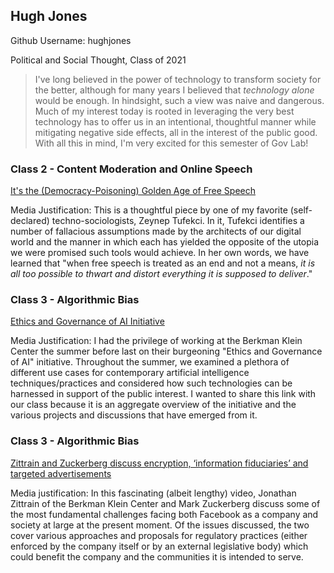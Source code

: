 ## Hugh Jones
Github Username: hughjones

Political and Social Thought, Class of 2021

> I've long believed in the power of technology to transform society for the better, although for many years I believed that *technology alone* would be enough. In hindsight, such a view was naive and dangerous. Much of my interest today is rooted in leveraging the very best technology has to offer us in an intentional, thoughtful manner while mitigating negative side effects, all in the interest of the public good. With all this in mind, I'm very excited for this semester of Gov Lab!

### Class 2 - Content Moderation and Online Speech

[It's the (Democracy-Poisoning) Golden Age of Free Speech](https://www.wired.com/story/free-speech-issue-tech-turmoil-new-censorship/)

Media Justification: This is a thoughtful piece by one of my favorite (self-declared) techno-sociologists, Zeynep Tufekci. In it, Tufekci identifies a number of fallacious assumptions made by the architects of our digital world and the manner in which each has yielded the opposite of the utopia we were promised such tools would achieve. In her own words, we have learned that "when free speech is treated as an end and not a means, *it is all too possible to thwart and distort everything it is supposed to deliver*."

### Class 3 - Algorithmic Bias

[Ethics and Governance of AI Initiative](https://cyber.harvard.edu/topics/ethics-and-governance-ai)

Media Justification: I had the privilege of working at the Berkman Klein Center the summer before last on their burgeoning "Ethics and Governance of AI" initiative. Throughout the summer, we examined a plethora of different use cases for contemporary artificial intelligence techniques/practices and considered how such technologies can be harnessed in support of the public interest. I wanted to share this link with our class because it is an aggregate overview of the initiative and the various projects and discussions that have emerged from it.

### Class 3 - Algorithmic Bias

[Zittrain and Zuckerberg discuss encryption, ‘information fiduciaries’ and targeted advertisements](https://www.youtube.com/watch?v=WGchhsKhG-A)

Media justification: In this fascinating (albeit lengthy) video, Jonathan Zittrain of the Berkman Klein Center and Mark Zuckerberg discuss some of the most fundamental challenges facing both Facebook as a company and society at large at the present moment. Of the issues discussed, the two cover various approaches and proposals for regulatory practices (either enforced by the company itself or by an external legislative body) which could benefit the company and the communities it is intended to serve.
